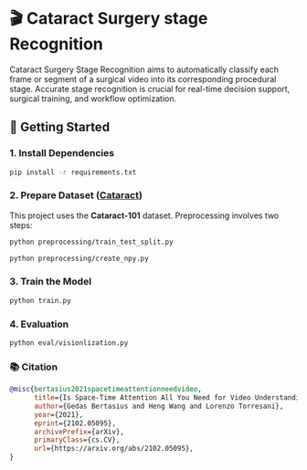 # 🎬 Cataract Surgery stage Recognition

Cataract Surgery Stage Recognition aims to automatically classify each frame or segment of a surgical video into its corresponding procedural stage. Accurate stage recognition is crucial for real-time decision support, surgical training, and workflow optimization.

## 🚀 Getting Started

### 1. Install Dependencies
```bash
pip install -r requirements.txt
```
### 2. Prepare Dataset ([Cataract](https://ftp.itec.aau.at/datasets/ovid/cat-101/))
This project uses the **Cataract-101** dataset. Preprocessing involves two steps:
```bash
python preprocessing/train_test_split.py
```
```bash
python preprocessing/create_npy.py
```

### 3. Train the Model
```bash
python train.py
```

### 4. Evaluation
```bash
python eval/visionlization.py
```

### 📚 Citation
```bibtex
@misc{bertasius2021spacetimeattentionneedvideo,
      title={Is Space-Time Attention All You Need for Video Understanding?}, 
      author={Gedas Bertasius and Heng Wang and Lorenzo Torresani},
      year={2021},
      eprint={2102.05095},
      archivePrefix={arXiv},
      primaryClass={cs.CV},
      url={https://arxiv.org/abs/2102.05095}, 
}
```